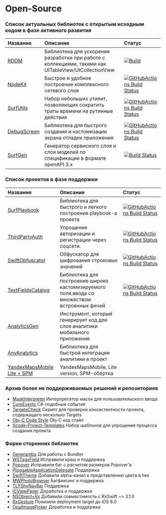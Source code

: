 # Open-Source

### Список актуальных библиотек с открытым исходным кодом в фазе активного развития

| Название | Описание | Статус |
| :--- | :--- | :--- |
| [RDDM](https://github.com/surfstudio/ReactiveDataDisplayManager) | Библиотека для ускорения разработки при работе с коллекциями, такими как UITableView/UICollectionView | [![Build](https://github.com/surfstudio/ReactiveDataDisplayManager/actions/workflows/Build.yml/badge.svg)](https://github.com/surfstudio/ReactiveDataDisplayManager/actions/workflows/Build.yml) |
| [NodeKit](https://github.com/surfstudio/NodeKit) | Быстрое и удобное построение комплексного сетевого слоя | [![GitHubActions Build Status](https://github.com/surfstudio/NodeKit/workflows/CI/badge.svg)](https://github.com/surfstudio/NodeKit/actions) |
| [SurfUtils](https://github.com/surfstudio/iOS-Utils) | Набор небольших утилит, позволяющих сократить траты времени на рутинные действия | [![GitHubActions Build Status](https://github.com/surfstudio/iOS-Utils/workflows/CI/badge.svg)](https://github.com/surfstudio/iOS-Utils/actions) |
| [DebugScreen](https://github.com/surfstudio/debug-screen-ios) | Библиотека для быстрого создания и кастомизации экрана отладки приложения | [![GitHubActions Build Status](https://github.com/surfstudio/debug-screen-ios/workflows/CI/badge.svg)](https://github.com/surfstudio/debug-screen-ios/actions) |
| [SurfGen](https://github.com/surfstudio/SurfGen) | Генератор сервисного слоя и слоя моделей по спецификации в формате openAPI 3.x | [![Build Status](https://github.com/surfstudio/SurfGen/workflows/release/badge.svg)](https://github.com/surfstudio/SurfGen/actions) |

### Список проектов в фазе поддержки

| Название | Описание | Статус |
| :--- | :--- | :--- |
| [SurfPlaybook](https://github.com/surfstudio/SurfPlaybook) | Библиотека для быстрого и легкого построения playbook-а проекта | [![GitHubActions Build Status](https://github.com/surfstudio/SurfPlaybook/workflows/CI/badge.svg)](https://github.com/surfstudio/SurfPlaybook/actions) |
| [ThirdPartyAuth](https://github.com/surfstudio/ThirdPartyAuth) | Упрощение авторизации и регистрации через соцсети. | [![GitHubActions Build Status](https://github.com/surfstudio/ThirdPartyAuth/actions/workflows/main.yml/badge.svg)](https://github.com/surfstudio/ThirdPartyAuth/actions/workflows/main.yml) |
| [SwiftObfuscator](https://github.com/surfstudio/Surf-SwiftObfuscator) | Обфускатор для шифрования строковых значений | [![GitHubActions Build Status](https://github.com/surfstudio/Surf-SwiftObfuscator/workflows/Build/badge.svg)](https://github.com/surfstudio/Surf-SwiftObfuscator/actions) |
| [TextFieldsCatalog](https://github.com/chausovSurfStudio/TextFieldsCatalog) | Библиотека для построение широко кастомизируемого поля ввода со множеством встроенных фичей | [![GitHubActions Build Status](https://github.com/chausovSurfStudio/TextFieldsCatalog/workflows/CI/badge.svg)](https://github.com/chausovSurfStudio/TextFieldsCatalog/actions) |
| [AnalyticsGen](https://github.com/surfstudio/swift-analytics-gen) | Инструмент, который генерирует код для слоя аналитики мобильного приложения | |
| [AnyAnalytics](https://github.com/surfstudio/AnyAnalytics) | Библиотека для быстрой интеграции аналитики в проект | |
| [YandexMapsMobile Lite + SPM](https://github.com/surfstudio/surf-yandex-maps-ios-sdk) | YandexMapsMobile, Lite version, SPM-обёртка | |

### Архив более не поддерживаемых решений и репозиториев

- [MaskInterpreter](https://github.com/surfstudio/MaskInterpreter) Интерпретатор масок для пользовательского ввода
- [CoreEvents](https://github.com/surfstudio/CoreEvents) C#-подобные события
- [TargetsCheck](https://github.com/surfstudio/TargetsCheck) Cкрипт для проверки консистентности проекта, содержащего несколько Targets
- [Obj-C Code Style](https://github.com/surfstudio/objective-c-style-guide) Obj-C код стайл
- [Xcode-Project-Templates](https://github.com/surfstudio/Xcode-Project-Templates) Набор шаблонов для упрощения процесса создания проекта

### Форки сторонних библиотек

- [Generamba](github.com/surfstudio/Generamba) Для работы с Bundler
- [WSTagsField](https://github.com/surfstudio/WSTagsField) Исправили краш и поддержка
- [Popover](https://github.com/surfstudio/Popover) Исправили баг с расчетом размеров Popover'а
- [PluggableApplicationDelegate](https://github.com/surfstudio/PluggableApplicationDelegate) Поддержка
- [SwiftTheme](https://github.com/surfstudio/SwiftTheme) Добавили alpha-канал к представлению цвета в hex
- [MWPhotoBrowser](https://github.com/surfstudio/MWPhotoBrowser) Багфиксинг и поддержка
- [TLYShyNavBar](https://github.com/surfstudio/TLYShyNavBar) Поддержка
- [ICViewPager](https://github.com/surfstudio/ICViewPager) Доработка и поддержка
- [NSObject+Rx](https://github.com/surfstudio/NSObject-Rx) Добавили совместимость с RxSwift ~> 3.1.0
- [RxGesture](https://github.com/surfstudio/RxGesture) Понизили deployment target до iOS 8.0
- [OpalImagePicker](https://github.com/surfstudio/OpalImagePicker) Доработка и поддержка